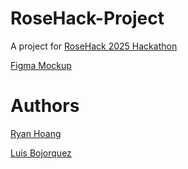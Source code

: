 # RoseHack-Project
A project for [RoseHack 2025 Hackathon](https://rosehack2025.devpost.com)

[Figma Mockup](https://www.figma.com/design/62AjXCHh6XvkavZtMNsLrG/Untitled?node-id=0-1&t=dqNPldGXiJVWWbcD-1)

# Authors
[Ryan Hoang](github.com/Mallowford)

[Luis Bojorquez](https://github.com/lbojo006)
